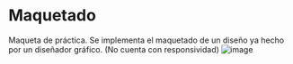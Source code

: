 # Maquetado
Maqueta de práctica. Se implementa el maquetado de un diseño ya hecho por un diseñador gráfico. 
(No cuenta con responsividad)
![image](https://github.com/ignacix/Maquetado/assets/82911361/521fefa8-bf65-40e9-8184-42d6a4497d1b)

